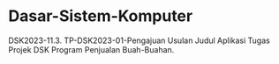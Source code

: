 # Dasar-Sistem-Komputer
DSK2023-11.3. TP-DSK2023-01-Pengajuan Usulan Judul Aplikasi Tugas Projek DSK Program Penjualan Buah-Buahan.
